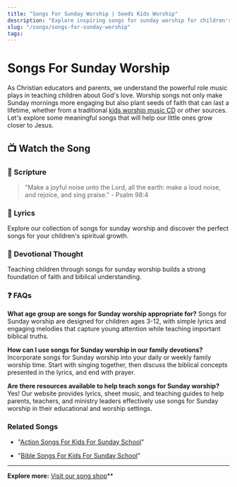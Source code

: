 ```yaml
---
title: "Songs For Sunday Worship | Seeds Kids Worship"
description: "Explore inspiring songs for sunday worship for children's worship and faith development. Biblical music resources for families and ministry."
slug: "/songs/songs-for-sunday-worship"
tags:
---
```


# Songs For Sunday Worship

As Christian educators and parents, we understand the powerful role music plays in teaching children about God's love. Worship songs not only make Sunday mornings more engaging but also plant seeds of faith that can last a lifetime, whether from a traditional [kids worship music CD](/songs/kids-worship-music-cd/) or other sources. Let's explore some meaningful songs that will help our little ones grow closer to Jesus.

## 📺 Watch the Song

### 📖 Scripture

> "Make a joyful noise unto the Lord, all the earth: make a loud noise, and rejoice, and sing praise." - Psalm 98:4

### 🎵 Lyrics

Explore our collection of songs for sunday worship and discover the perfect songs for your children's spiritual growth.

### 💬 Devotional Thought

Teaching children through songs for sunday worship builds a strong foundation of faith and biblical understanding.

### ❓ FAQs

**What age group are songs for Sunday worship appropriate for?**
Songs for Sunday worship are designed for children ages 3-12, with simple lyrics and engaging melodies that capture young attention while teaching important biblical truths.

**How can I use songs for Sunday worship in our family devotions?**
Incorporate songs for Sunday worship into your daily or weekly family worship time. Start with singing together, then discuss the biblical concepts presented in the lyrics, and end with prayer.

**Are there resources available to help teach songs for Sunday worship?**
Yes! Our website provides lyrics, sheet music, and teaching guides to help parents, teachers, and ministry leaders effectively use songs for Sunday worship in their educational and worship settings.

### Related Songs

- "[Action Songs For Kids For Sunday School](/activities/action-songs-for-kids-for-sunday-school/)"

- "[Bible Songs For Kids For Sunday School](/activities/bible-songs-for-kids-for-sunday-school/)"

---

**Explore more:** [Visit our song shop](https://seedskidsworship.com/shop)**

<!-- Schema Markup -->

<script type="application/ld+json">
{
  "@context": "https://schema.org",
  "@type": "MusicRecording",
  "name": "songs for sunday worship",
  "byArtist": {
    "@type": "MusicGroup",
    "name": "Seeds Kids Worship"
  },
  "isFamilyFriendly": true,
  "url": "https://seedskidsworship.com/songs/songs-for-sunday-worship/"
}
</script>

<script type="application/ld+json">
{
  "@context": "https://schema.org",
  "@type": "FAQPage",
  "mainEntity": [
    
    {
      "@type": "Question",
      "name": "How can songs for sunday worship benefit my child's spiritual growth?",
      "acceptedAnswer": {
        "@type": "Answer",
        "text": "Songs For Sunday Worship helps children develop a love for worship while learning biblical truths through engaging melodies and meaningful lyrics."
      }
    },
    
    {
      "@type": "Question",
      "name": "How can songs for sunday worship benefit my child's spiritual growth?",
      "acceptedAnswer": {
        "@type": "Answer",
        "text": "Songs For Sunday Worship helps children develop a love for worship while learning biblical truths through engaging melodies and meaningful lyrics."
      }
    },
    
    {
      "@type": "Question",
      "name": "How can songs for sunday worship benefit my child's spiritual growth?",
      "acceptedAnswer": {
        "@type": "Answer",
        "text": "Songs For Sunday Worship helps children develop a love for worship while learning biblical truths through engaging melodies and meaningful lyrics."
      }
    }
    
  ]
}
</script>